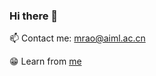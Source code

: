 ### Hi there 👋

<!--
**mengyu666/mengyu666** is a ✨ _special_ ✨ repository because its `README.md` (this file) appears on your GitHub profile.

Here are some ideas to get you started:
-->
<!--
- 🔭 I’m currently working on ...
- 🌱 I’m currently learning at Fuzhou University
- 👯 I’m looking to collaborate on ...
- 🤔 I’m looking for help with ...
- 💬 Ask me about ...
- 📫 How to reach me: ...
- 😄 Pronouns: ...
- ⚡ Fun fact: ...
-->

<!--<img align='right' src="https://github-readme-stats.vercel.app/api?username=Skyer19&show_icons=true&hide_border=true">-->

<!-- 🎓 I have learned at [Fuzhou University](https://www.fzu.edu.cn)<br>-->
<!-- 🎓 I’m currently learning at [Imperial College London](https://www.imperial.ac.uk)<br>-->
<!-- 📝 Blog: [rmy's Blog](https://www.raomengyu.top)<br> -->
📫 Contact me: mrao@aiml.ac.cn

😁 Learn from [me](https://github.com/Skyer19)<br>
